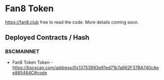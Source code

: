 # Fan8 Token

https://fan8.club free to read the code. More details coming soon.

## Deployed Contracts / Hash

### BSCMAINNET

- Fan8 Token Token - https://bscscan.com/address/0x13753893e81ed71b7a862F37BA740cAee885464C#code